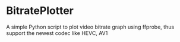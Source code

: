 # BitratePlotter
A simple Python script to plot video bitrate graph using ffprobe, thus support the newest codec like HEVC, AV1
